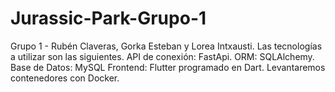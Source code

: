 # Jurassic-Park-Grupo-1

Grupo 1 - Rubén Claveras, Gorka Esteban y Lorea Intxausti. 
Las tecnologías a utilizar son las siguientes.
API de conexión: FastApi.
ORM: SQLAlchemy.
Base de Datos: MySQL
Frontend: Flutter programado en Dart.
Levantaremos contenedores con Docker.
